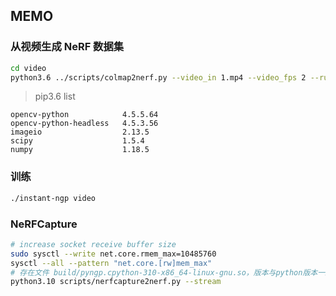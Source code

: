 ## MEMO

### 从视频生成 NeRF 数据集

```bash
cd video
python3.6 ../scripts/colmap2nerf.py --video_in 1.mp4 --video_fps 2 --run_colmap --aabb_scale 32
```

> pip3.6 list

```text
opencv-python            4.5.5.64
opencv-python-headless   4.5.3.56
imageio                  2.13.5
scipy                    1.5.4
numpy                    1.18.5
```



### 训练

```bash
./instant-ngp video
```



### NeRFCapture

```bash
# increase socket receive buffer size
sudo sysctl --write net.core.rmem_max=10485760
sysctl --all --pattern "net.core.[rw]mem_max"
# 存在文件 build/pyngp.cpython-310-x86_64-linux-gnu.so，版本与python版本一致
python3.10 scripts/nerfcapture2nerf.py --stream
```
